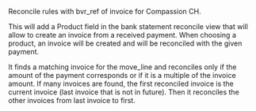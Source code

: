 Reconcile rules with bvr_ref of invoice for Compassion CH.

This will add a Product field in the bank statement reconcile view that
will allow to create an invoice from a received payment. When choosing a
product, an invoice will be created and will be reconciled with the
given payment.

It finds a matching invoice for the move_line and reconciles only if the
amount of the payment corresponds or if it is a multiple of the invoice
amount. If many invoices are found, the first reconciled invoice is the
current invoice (last invoice that is not in future). Then it reconciles
the other invoices from last invoice to first.
